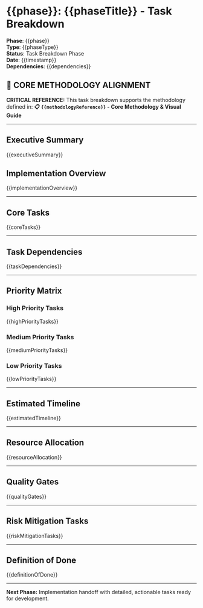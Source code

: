 # {{phase}}: {{phaseTitle}} - Task Breakdown

**Phase**: {{phase}}  
**Type**: {{phaseType}}  
**Status**: Task Breakdown Phase  
**Date**: {{timestamp}}  
**Dependencies**: {{dependencies}}

## 🎯 **CORE METHODOLOGY ALIGNMENT**

**CRITICAL REFERENCE:** This task breakdown supports the methodology defined in:
**📋 `{{methodologyReference}}` - Core Methodology & Visual Guide**

---

## Executive Summary

{{executiveSummary}}

## Implementation Overview

{{implementationOverview}}

---

## Core Tasks

{{coreTasks}}

---

## Task Dependencies

{{taskDependencies}}

---

## Priority Matrix

### High Priority Tasks
{{highPriorityTasks}}

### Medium Priority Tasks
{{mediumPriorityTasks}}

### Low Priority Tasks  
{{lowPriorityTasks}}

---

## Estimated Timeline

{{estimatedTimeline}}

---

## Resource Allocation

{{resourceAllocation}}

---

## Quality Gates

{{qualityGates}}

---

## Risk Mitigation Tasks

{{riskMitigationTasks}}

---

## Definition of Done

{{definitionOfDone}}

---

**Next Phase:** Implementation handoff with detailed, actionable tasks ready for development.
